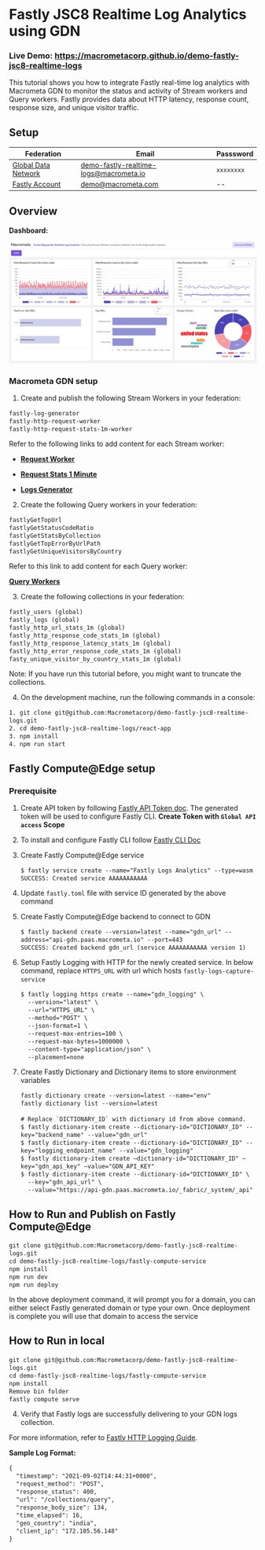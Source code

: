 # Fastly JSC8 Realtime Log Analytics using GDN

### Live Demo: https://macrometacorp.github.io/demo-fastly-jsc8-realtime-logs

This tutorial shows you how to integrate Fastly real-time log analytics with Macrometa GDN to monitor the status and activity of Stream workers and Query workers. Fastly provides data about HTTP latency, response count, response size, and unique visitor traffic.

## Setup

| **Federation**                                        | **Email**                              | **Passsword** |
| ----------------------------------------------------- | -------------------------------------- | ------------- |
| [Global Data Network](https://gdn.paas.macrometa.io/) | demo-fastly-realtime-logs@macrometa.io | `xxxxxxxx`    |
| [Fastly Account](https://manage.fastly.com)           | demo@macrometa.com                     | --            |

## Overview

**Dashboard:**

![dashboard.png](dashboard.png)

### Macrometa GDN setup

1. Create and publish the following Stream Workers in your federation:

```
fastly-log-generator
fastly-http-request-worker
fastly-http-request-stats-1m-worker
```

Refer to the following links to add content for each Stream worker:

-   **[Request Worker](stream-apps/http-request-worker.md)**

-   **[Request Stats 1 Minute](stream-apps/http-request-stats-1m-worker.md)**

-   **[Logs Generator](stream-apps/log-generator.md)**

2. Create the following Query workers in your federation:

```
fastlyGetTopUrl
fastlyGetStatusCodeRatio
fastlyGetStatsByCollection
fastlyGetTopErrorByUrlPath
fastlyGetUniqueVisitorsByCountry
```

Refer to this link to add content for each Query worker:

**[Query Workers](stream-apps/query-worker.md)**

3. Create the following collections in your federation:

```
fastly_users (global)
fastly_logs (global)
fastly_http_url_stats_1m (global)
fastly_http_response_code_stats_1m (global)
fastly_http_response_latency_stats_1m (global)
fastly_http_error_response_code_stats_1m (global)
fasty_unique_visitor_by_country_stats_1m (global)
```

Note: If you have run this tutorial before, you might want to truncate the collections.

4. On the development machine, run the following commands in a console:

```
1. git clone git@github.com:Macrometacorp/demo-fastly-jsc8-realtime-logs.git
2. cd demo-fastly-jsc8-realtime-logs/react-app
3. npm install
4. npm run start
```

## Fastly Compute@Edge setup

### Prerequisite

1. Create API token by following [Fastly API Token doc](https://docs.fastly.com/en/guides/using-api-tokens#creating-api-tokens). The generated token will be used to configure Fastly CLI. **Create Token with `Global API access` Scope**
2. To install and configure Fastly CLI follow [Fastly CLI Doc](https://developer.fastly.com/reference/cli/)
3. Create Fastly Compute@Edge service

    ```
    $ fastly service create --name="Fastly Logs Analytics" --type=wasm
    SUCCESS: Created service AAAAAAAAAAA
    ```

4. Update `fastly.toml` file with service ID generated by the above command
5. Create Fastly Compute@Edge backend to connect to GDN
    ```
    $ fastly backend create --version=latest --name="gdn_url" --address="api-gdn.paas.macrometa.io" --port=443
    SUCCESS: Created backend gdn_url (service AAAAAAAAAAA version 1)
    ```
6. Setup Fastly Logging with HTTP for the newly created service. In below command, replace `HTTPS_URL` with url which hosts `fastly-logs-capture-service`

    ```
    $ fastly logging https create --name="gdn_logging" \
      --version="latest" \
      --url="HTTPS_URL" \
      --method="POST" \
      --json-format=1 \
      --request-max-entries=100 \
      --request-max-bytes=1000000 \
      --content-type="application/json" \
      --placement=none
    ```

7. Create Fastly Dictionary and Dictionary items to store environment variables

    ```
    fastly dictionary create --version=latest --name="env"
    fastly dictionary list --version=latest

    # Replace `DICTIONARY_ID` with dictionary id from above command.
    $ fastly dictionary-item create --dictionary-id="DICTIONARY_ID" --key="backend_name" --value="gdn_url"
    $ fastly dictionary-item create --dictionary-id="DICTIONARY_ID" --key="logging_endpoint_name" --value="gdn_logging"
    $ fastly dictionary-item create —dictionary-id="DICTIONARY_ID" —key="gdn_api_key" —value="GDN_API_KEY"
    $ fastly dictionary-item create --dictionary-id="DICTIONARY_ID" \
      --key="gdn_api_url" \
      --value="https://api-gdn.paas.macrometa.io/_fabric/_system/_api"
    ```

## How to Run and Publish on Fastly Compute@Edge

```
git clone git@github.com:Macrometacorp/demo-fastly-jsc8-realtime-logs.git
cd demo-fastly-jsc8-realtime-logs/fastly-compute-service
npm install
npm run dev
npm run deploy
```

In the above deployment command, it will prompt you for a domain, you can either select Fastly generated domain or type your own. Once deployment is complete you will use that domain to access the service

## How to Run in local

```
git clone git@github.com:Macrometacorp/demo-fastly-jsc8-realtime-logs.git
cd demo-fastly-jsc8-realtime-logs/fastly-compute-service
npm install
Remove bin folder
fastly compute serve
```

4. Verify that Fastly logs are successfully delivering to your GDN logs collection.

For more information, refer to [Fastly HTTP Logging Guide](https://docs.fastly.com/en/guides/log-streaming-https).

**Sample Log Format:**

```
{
  "timestamp": "2021-09-02T14:44:31+0000",
  "request_method": "POST",
  "response_status": 400,
  "url": "/collections/query",
  "response_body_size": 134,
  "time_elapsed": 16,
  "geo_country": "india",
  "client_ip": "172.105.56.148"
}
```

